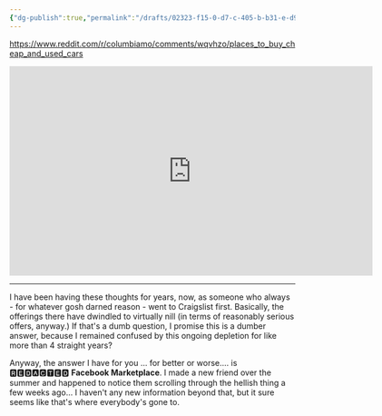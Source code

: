 ```yaml
---
{"dg-publish":true,"permalink":"/drafts/02323-f15-0-d7-c-405-b-b31-e-d933-b7691-be-5/","dgHomeLink":true,"dgPassFrontmatter":false}
---
```



https://www.reddit.com/r/columbiamo/comments/wqvhzo/places_to_buy_cheap_and_used_cars


<iframe id="reddit-embed" src="https://www.redditmedia.com/r/columbiamo/comments/wqvhzo/places_to_buy_cheap_and_used_cars/ikwee8w/?depth=2&amp;showmore=false&amp;embed=true&amp;showtitle=true&amp;context=1&amp;showmedia=false" sandbox="allow-scripts allow-same-origin allow-popups" style="border: none;" height="369" width="640" scrolling="no"></iframe>

---

I have been having these thoughts for years, now, as someone who always - for whatever gosh darned reason - went to Craigslist first. Basically, the offerings there have dwindled to virtually nill (in terms of reasonably serious offers, anyway.) If that's a dumb question, I promise this is a dumber answer, because I remained confused by this ongoing depletion for like more than 4 straight years? 

Anyway, the answer I have for you ... for better or worse.... is 🆁🅴🅳🅰🅲🆃🅴🅳 **Facebook Marketplace**. I made a new friend over the summer and happened to notice them scrolling through the hellish thing a few weeks ago... I haven't any new information beyond that, but it sure seems like that's where everybody's gone to.